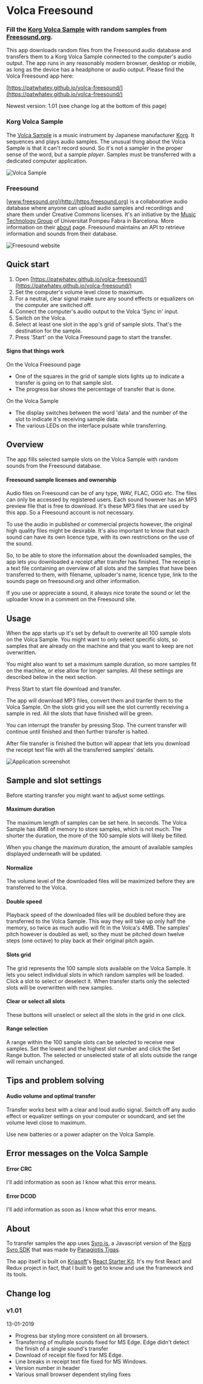 # Volca Freesound

### Fill the [Korg Volca Sample](http://www.korg.com/us/products/dj/volca_sample/) with random samples from [Freesound.org](https://freesound.org/).

This app downloads random files from the Freesound audio database and transfers them to a Korg Volca Sample connected to the computer's audio output. The app runs in any reasonably modern browser, desktop or mobile, as long as the device has a headphone or audio output. Please find the Volca Freesound app here:

[https://patwhatev.github.io/volca-freesound/](https://patwhatev.github.io/volca-freesound/)

Newest version: 1.01 (see change log at the bottom of this page)

### Korg Volca Sample

The [Volca Sample](http://www.korg.com/us/products/dj/volca_sample/) is a music instrument by Japanese manufacturer [Korg](http://www.korg.com/us/). It sequences and plays audio samples. The unusual thing about the Volca Sample is that it can't record sound. So it's not a sampler in the proper sense of the word, but a sample _player_. Samples must be transferred with a dedicated computer application.

![Volca Sample](public/img/volca_sample.png?raw=true 'Volca Sample')

### Freesound

[www.freesound.org](http://https.freesound.org) is a collaborative audio database where anyone can upload audio samples and recordings and share them under Creative Commons licenses. It's an initiative by the [Music Technology Group](https://www.upf.edu/web/mtg) of Universitat Pompeu Fabra in Barcelona. More information on their [about](https://freesound.org/help/about/) page. Freesound maintains an API to retrieve information and sounds from their database.

![Freesound website](public/img/freesound_screen.png?raw=true 'Freesound website')

## Quick start

1.  Open [https://patwhatev.github.io/volca-freesound/](https://patwhatev.github.io/volca-freesound/)
2.  Set the computer's volume level close to maximum.
3.  For a neutral, clear signal make sure any sound effects or equalizers on the computer are switched off.
4.  Connect the computer's audio output to the Volca 'Sync in' input.
5.  Switch on the Volca.
6.  Select at least one slot in the app's grid of sample slots. That's the destination for the sample.
7.  Press 'Start' on the Volca Freesound page to start the transfer.

#### Signs that things work

On the Volca Freesound page

- One of the squares in the grid of sample slots lights up to indicate a transfer is going on to that sample slot.
- The progress bar shows the percentage of transfer that is done.

On the Volca Sample

- The display switches between the word 'data' and the number of the slot to indicate it's receiving sample data.
- The various LEDs on the interface pulsate while transferring.

## Overview

The app fills selected sample slots on the Volca Sample with random sounds from the Freesound database.

#### Freesound sample licenses and ownership

Audio files on Freesound can be of any type, WAV, FLAC, OGG etc. The files can only be accessed by registered users. Each sound however has an MP3 preview file that is free to download. It's these MP3 files that are used by this app. So a Freesound account is not necessary.

To use the audio in published or commercial projects however, the original high quality files might be desirable. It's also important to know that each sound can have its own licence type, with its own restrictions on the use of the sound.

So, to be able to store the information about the downloaded samples, the app lets you downloaded a receipt after transfer has finished. The receipt is a text file containing an overview of all slots and the samples that have been transferred to them, with filename, uploader's name, licence type, link to the sounds page on freesound.org and other information.

If you use or appreciate a sound, it always nice torate the sound or let the uploader know in a comment on the Freesound site.

## Usage

When the app starts up it's set by default to overwrite all 100 sample slots on the Volca Sample. You might want to only select specific slots, so samples that are already on the machine and that you want to keep are not overwritten.

You might also want to set a maximum sample duration, so more samples fit on the machine, or else allow for longer samples. All these settings are described below in the next section.

Press Start to start file download and transfer.

The app will download MP3 files, convert them and tranfer them to the Volca Sample. On the slots grid you will see the slot currently receiving a sample in red. All the slots that have finished will be green.

You can interrupt the transfer by pressing Stop. The current transfer will continue until finished and then further transfer is halted.

After file transfer is finished the button will appear that lets you download the receipt text file with all the transferred samples' details.

![Application screenshot](public/img/app_screen.png?raw=true 'Application screenshot')

## Sample and slot settings

Before starting transfer you might want to adjust some settings.

#### Maximum duration

The maximum length of samples can be set here. In seconds. The Volca Sample has 4MB of memory to store samples, which is not much. The shorter the duration, the more of the 100 sample slots will likely be filled.

When you change the maximum duration, the amount of available samples displayed underneath will be updated.

#### Normalize

The volume level of the downloaded files will be maximized before they are transferred to the Volca.

#### Double speed

Playback speed of the downloaded files will be doubled before they are transferred to the Volca Sample. This way they will take up only half the memory, so twice as much audio will fit in the Volca's 4MB. The samples' pitch however is doubled as well, so they must be pitched down twelve steps (one octave) to play back at their original pitch again.

#### Slots grid

The grid represents the 100 sample slots available on the Volca Sample. It lets you select individual slots in which random samples will be loaded. Click a slot to select or deselect it. When transfer starts only the selected slots will be overwritten with new samples.

#### Clear or select all slots

These buttons will unselect or select all the slots in the grid in one click.

#### Range selection

A range within the 100 sample slots can be selected to receive new samples. Set the lowest and the highest slot number and click the Set Range button. The selected or unselected state of all slots outside the range will remain unchanged.

## Tips and problem solving

#### Audio volume and optimal transfer

Transfer works best with a clear and loud audio signal. Switch off any audio effect or equalizer settings on your computer or soundcard, and set the volume level close to maximum.

Use new batteries or a power adapter on the Volca Sample.

## Error messages on the Volca Sample

#### Error CRC

I'll add information as soon as I know what this error means.

#### Error DCOD

I'll add information as soon as I know what this error means.

## About

To transfer samples the app uses [Syro.js](https://github.com/ptigas/syro.js), a Javascript version of the [Korg Syro SDK](http://korginc.github.io/volcasample/) that was made by [Panagiotis Tigas](http://ptigas.com/).

The app itself is built on [Kriasoft](https://www.kriasoft.com/)'s [React Starter Kit](https://github.com/kriasoft/react-starter-kit). It's my first React and Redux project in fact, that I built to get to know and use the framework and its tools.

## Change log

### v1.01

13-01-2019

- Progress bar styling more consistent on all browsers.
- Transferring of multiple sounds fixed for MS Edge. Edge didn't detect the finish of a single sound's transfer
- Download of receipt file fixed for MS Edge.
- Line breaks in receipt text file fixed for MS Windows.
- Version number in header
- Various small browser dependent styling fixes
